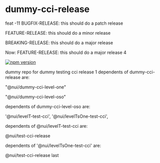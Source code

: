 # dummy-cci-release
feat -11
BUGFIX-RELEASE: this should do a patch release 

FEATURE-RELEASE: this should do a minor release 

BREAKING-RELEASE: this should do a major release

Now: FEATURE-RELEASE: this should do a major release 4


[![npm version](https://img.shields.io/badge/%40nui%2Fdummy--cci--release-56.0.0-blue.svg)](https://artifactory.corp.adobe.com/artifactory/npm-nui-release/@nui/dummy-cci-release/-/@nui/dummy-cci-release-56.0.0.tgz)


dummy repo for dummy testing cci release 1
dependents of dummy-cci-release are:

"@nui/dummy-cci-level-one"

"@nui/dummy-cci-level-oso"


dependents of dummy-cci-level-oso are:

 '@nui/levelT-test-cci',
  '@nui/levelTsOne-test-cci',
  
  
  dependents of @nui/levelT-test-cci are:

@nui/test-cci-release

  dependents of   '@nui/levelTsOne-test-cci' are:
  
  @nui/test-cci-release
  last

